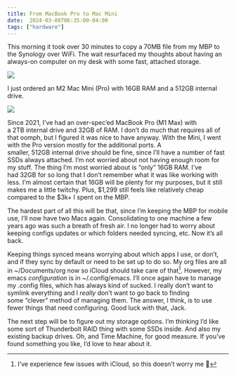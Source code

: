 ```yaml
---
title: From MacBook Pro to Mac Mini
date:  2024-03-08T06:35:00-04:00
tags: ["hardware"]
---
```


This morning it took over 30 minutes to copy a 70MB file from my MBP to the Synology over WiFi. The wait resurfaced my thoughts about having an always-on computer on my desk with some fast, attached storage.

![](/img/2024/03/20240308-copy.png)

I just ordered an M2 Mac Mini (Pro) with 16GB RAM and a 512GB internal drive.

![](/img/2024/03/20240308-mac-mini-order.png)

Since 2021, I’ve had an over-spec’ed MacBook Pro (M1 Max) with a 2TB internal drive and 32GB of RAM. I don’t do much that requires all of that oomph, but I figured it was nice to have anyway. With the Mini, I went with the Pro version mostly for the additional ports. A smaller, 512GB internal drive should be fine, since I’ll have a number of fast SSDs always attached. I’m not worried about not having enough room for my stuff. The thing I’m most worried about is “only” 16GB RAM. I’ve had 32GB for so long that I don’t remember what it was like working with less. I’m almost certain that 16GB will be plenty for my purposes, but it still makes me a little twitchy. Plus, $1,299 still feels like relatively cheap compared to the $3k+ I spent on the MBP.

The hardest part of all this will be that, since I’m keeping the MBP for mobile use, I’ll now have two Macs again. Consolidating to one machine a few years ago was such a breath of fresh air. I no longer had to worry about keeping configs updates or which folders needed syncing, etc. Now it’s all back.

Keeping things synced means worrying about which apps I use, or don’t, and if they sync by default or need to be set up to do so. My org files are all in ~/Documents/org now so iCloud should take care of that[^icloud]. However, my emacs _configuration_ is in ~/.config/emacs. I’ll once again have to manage my .config files, which has always kind of sucked. I really don’t want to symlink everything and I _really_ don’t want to go back to finding some “clever” method of managing them. The answer, I think, is to use fewer things that need configuring. Good luck with that, Jack.

The next step will be to figure out my storage options. I’m thinking I’d like some sort of Thunderbolt RAID thing with some SSDs inside. And also my existing backup drives. Oh, and Time Machine, for good measure. If you’ve found something you like, I’d love to hear about it.

[^icloud]: I’ve experience few issues with iCloud, so this doesn’t worry me 🤞

